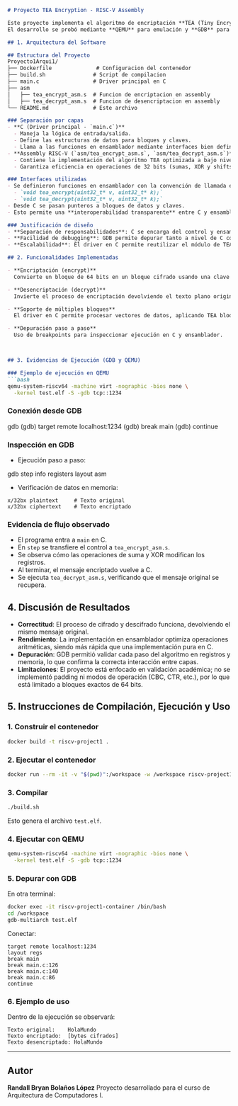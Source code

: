 ````markdown
# Proyecto TEA Encryption - RISC-V Assembly

Este proyecto implementa el algoritmo de encriptación **TEA (Tiny Encryption Algorithm)** sobre arquitectura **RISC-V**, utilizando una separación entre **driver en C** y **funciones críticas en ensamblador**.  
El desarrollo se probó mediante **QEMU** para emulación y **GDB** para depuración.

## 1. Arquitectura del Software

## Estructura del Proyecto
Proyecto1Arqui1/
├── Dockerfile              # Configuracion del contenedor
├── build.sh               # Script de compilacion
├── main.c                 # Driver principal en C
├── asm
│   ├── tea_encrypt_asm.s  # Funcion de encriptacion en assembly
│   ├── tea_decrypt_asm.s  # Funcion de desencriptacion en assembly
└── README.md              # Este archivo

### Separación por capas
- **C (Driver principal - `main.c`)**
  - Maneja la lógica de entrada/salida.
  - Define las estructuras de datos para bloques y claves.
  - Llama a las funciones en ensamblador mediante interfaces bien definidas.
- **Assembly RISC-V (`asm/tea_encrypt_asm.s`, `asm/tea_decrypt_asm.s`)**
  - Contiene la implementación del algoritmo TEA optimizada a bajo nivel.
  - Garantiza eficiencia en operaciones de 32 bits (sumas, XOR y shifts).

### Interfaces utilizadas
- Se definieron funciones en ensamblador con la convención de llamada estándar de RISC-V:
  - `void tea_encrypt(uint32_t* v, uint32_t* k);`
  - `void tea_decrypt(uint32_t* v, uint32_t* k);`
- Desde C se pasan punteros a bloques de datos y claves.  
- Esto permite una **interoperabilidad transparente** entre C y ensamblador.

### Justificación de diseño
- **Separación de responsabilidades**: C se encarga del control y ensamblador del rendimiento.
- **Facilidad de debugging**: GDB permite depurar tanto a nivel de C como a nivel de ensamblador.
- **Escalabilidad**: El driver en C permite reutilizar el módulo de TEA con diferentes datos sin modificar la parte en bajo nivel.

## 2. Funcionalidades Implementadas

- **Encriptación (encrypt)**  
  Convierte un bloque de 64 bits en un bloque cifrado usando una clave de 128 bits.

- **Desencriptación (decrypt)**  
  Invierte el proceso de encriptación devolviendo el texto plano original.

- **Soporte de múltiples bloques**  
  El driver en C permite procesar vectores de datos, aplicando TEA bloque por bloque.

- **Depuración paso a paso**  
  Uso de breakpoints para inspeccionar ejecución en C y ensamblador.



## 3. Evidencias de Ejecución (GDB y QEMU)

### Ejemplo de ejecución en QEMU
```bash
qemu-system-riscv64 -machine virt -nographic -bios none \
  -kernel test.elf -S -gdb tcp::1234
````

### Conexión desde GDB

gdb
(gdb) target remote localhost:1234
(gdb) break main
(gdb) continue


### Inspección en GDB

* Ejecución paso a paso:

gdb
step
info registers
layout asm


* Verificación de datos en memoria:

```gdb
x/32bx plaintext     # Texto original
x/32bx ciphertext    # Texto encriptado
```

### Evidencia de flujo observado

* El programa entra a `main` en C.
* En `step` se transfiere el control a `tea_encrypt_asm.s`.
* Se observa cómo las operaciones de suma y XOR modifican los registros.
* Al terminar, el mensaje encriptado vuelve a C.
* Se ejecuta `tea_decrypt_asm.s`, verificando que el mensaje original se recupera.



## 4. Discusión de Resultados

* **Correctitud**: El proceso de cifrado y descifrado funciona, devolviendo el mismo mensaje original.
* **Rendimiento**: La implementación en ensamblador optimiza operaciones aritméticas, siendo más rápida que una implementación pura en C.
* **Depuración**: GDB permitió validar cada paso del algoritmo en registros y memoria, lo que confirma la correcta interacción entre capas.
* **Limitaciones**: El proyecto está enfocado en validación académica; no se implementó padding ni modos de operación (CBC, CTR, etc.), por lo que está limitado a bloques exactos de 64 bits.



## 5. Instrucciones de Compilación, Ejecución y Uso

### 1. Construir el contenedor

```bash
docker build -t riscv-project1 .
```

### 2. Ejecutar el contenedor

```bash
docker run --rm -it -v "$(pwd)":/workspace -w /workspace riscv-project1 /bin/bash
```

### 3. Compilar

```bash
./build.sh
```

Esto genera el archivo `test.elf`.

### 4. Ejecutar con QEMU

```bash
qemu-system-riscv64 -machine virt -nographic -bios none \
  -kernel test.elf -S -gdb tcp::1234
```

### 5. Depurar con GDB

En otra terminal:

```bash
docker exec -it riscv-project1-container /bin/bash
cd /workspace
gdb-multiarch test.elf
```

Conectar:

```gdb
target remote localhost:1234
layout regs 
break main
break main.c:126
break main.c:140
break main.c:86
continue
```

### 6. Ejemplo de uso

Dentro de la ejecución se observará:

```
Texto original:    HolaMundo
Texto encriptado:  [bytes cifrados]
Texto desencriptado: HolaMundo
```

---

## Autor

**Randall Bryan Bolaños López**
Proyecto desarrollado para el curso de Arquitectura de Computadores I.
